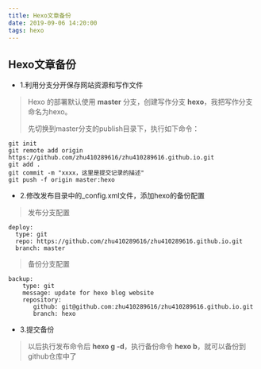 ```yaml
---
title: Hexo文章备份
date: 2019-09-06 14:20:00
tags: hexo
---
```


## Hexo文章备份

* 1.利用分支分开保存网站资源和写作文件

> Hexo 的部署默认使用 **master** 分支，创建写作分支 **hexo**，我把写作分支命名为hexo。
> 
> 先切换到master分支的publish目录下，执行如下命令：

```
git init
git remote add origin https://github.com/zhu410289616/zhu410289616.github.io.git
git add .
git commit -m "xxxx，这里是提交记录的描述"
git push -f origin master:hexo
```


* 2.修改发布目录中的_config.xml文件，添加hexo的备份配置

> 发布分支配置

```
deploy:
  type: git
  repo: https://github.com/zhu410289616/zhu410289616.github.io.git
  branch: master
```

> 备份分支配置

```
backup:
    type: git
    message: update for hexo blog website
    repository:
       github: git@github.com:zhu410289616/zhu410289616.github.io.git
       branch: hexo
```

* 3.提交备份

> 以后执行发布命令后 **hexo g -d**，执行备份命令 **hexo b**，就可以备份到github仓库中了